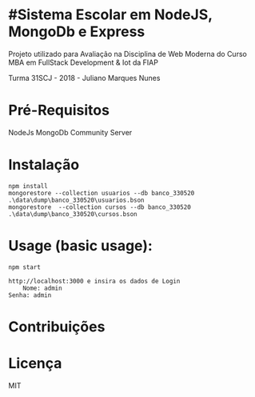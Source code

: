 #Sistema Escolar em NodeJS, MongoDb e Express
=

Projeto utilizado para Avaliação na Disciplina de Web Moderna do Curso MBA em FullStack Development & Iot da FIAP

Turma 31SCJ - 2018 - Juliano Marques Nunes

Pré-Requisitos
==

NodeJs
MongoDb Community Server

Instalação
==

    npm install
    mongorestore --collection usuarios --db banco_330520 .\data\dump\banco_330520\usuarios.bson
    mongorestore  --collection cursos --db banco_330520 .\data\dump\banco_330520\cursos.bson
	
Usage (basic usage):
==

    npm start

    http://localhost:3000 e insira os dados de Login
    	Nome: admin
	Senha: admin

Contribuições
==


Licença
==

MIT
